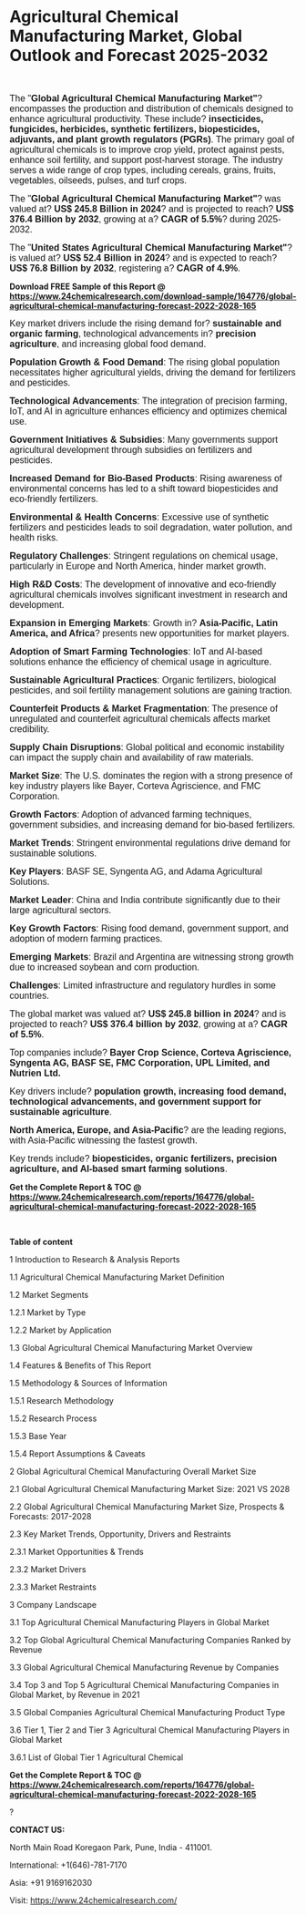 <h1>Agricultural Chemical Manufacturing Market, Global Outlook and Forecast 2025-2032</h1><br/><p><span style="font-size:16px"><span style="font-family:arial,helvetica,sans-serif">The "<strong>Global Agricultural Chemical Manufacturing Market"</strong>? encompasses the production and distribution of chemicals designed to enhance agricultural productivity. These include? <strong>insecticides, fungicides, herbicides, synthetic fertilizers, biopesticides, adjuvants, and plant growth regulators (PGRs)</strong>. The primary goal of agricultural chemicals is to improve crop yield, protect against pests, enhance soil fertility, and support post-harvest storage. The industry serves a wide range of crop types, including cereals, grains, fruits, vegetables, oilseeds, pulses, and turf crops.</span></span></p>
 
 
 
 <p><span style="font-size:16px"><span style="font-family:arial,helvetica,sans-serif">The "<strong>Global Agricultural Chemical Manufacturing Market"</strong>? was valued at? <strong>US$ 245.8 Billion in 2024</strong>? and is projected to reach? <strong>US$ 376.4 Billion by 2032</strong>, growing at a? <strong><strong>CAGR</strong> of 5.5%</strong>? during 2025-2032.</span></span></p>
 
 
 
 <p><span style="font-size:16px"><span style="font-family:arial,helvetica,sans-serif">The "<strong>United States Agricultural Chemical Manufacturing Market"</strong>? is valued at? <strong>US$ 52.4 Billion in 2024</strong>? and is expected to reach? <strong>US$ 76.8 Billion by 2032</strong>, registering a? <strong><strong>CAGR</strong> of 4.9%</strong>.</span></span></p>
 
 
 
 <div><b>Download FREE Sample of this Report @ <a href="https://www.24chemicalresearch.com/download-sample/164776/global-agricultural-chemical-manufacturing-forecast-2022-2028-165">https://www.24chemicalresearch.com/download-sample/164776/global-agricultural-chemical-manufacturing-forecast-2022-2028-165</a></b></div>
 
 
 
 <p><span style="font-size:16px"><span style="font-family:arial,helvetica,sans-serif">Key market drivers include the rising demand for? <strong>sustainable and organic farming</strong>, technological advancements in? <strong>precision agriculture</strong>, and increasing global food demand.</span></span></p>
 
 
 
 <p><span style="font-size:16px"><span style="font-family:arial,helvetica,sans-serif"><strong>Population Growth & Food Demand</strong>: The rising global population necessitates higher agricultural yields, driving the demand for fertilizers and pesticides.</span></span></p>
 
 
 
 <p><span style="font-size:16px"><span style="font-family:arial,helvetica,sans-serif"><strong>Technological Advancements</strong>: The integration of precision farming, IoT, and AI in agriculture enhances efficiency and optimizes chemical use.</span></span></p>
 
 
 
 <p><span style="font-size:16px"><span style="font-family:arial,helvetica,sans-serif"><strong>Government Initiatives & Subsidies</strong>: Many governments support agricultural development through subsidies on fertilizers and pesticides.</span></span></p>
 
 
 
 <p><span style="font-size:16px"><span style="font-family:arial,helvetica,sans-serif"><strong>Increased Demand for Bio-Based Products</strong>: Rising awareness of environmental concerns has led to a shift toward biopesticides and eco-friendly fertilizers.</span></span></p>
 
 
 
 <p><span style="font-size:16px"><span style="font-family:arial,helvetica,sans-serif"><strong>Environmental & Health Concerns</strong>: Excessive use of synthetic fertilizers and pesticides leads to soil degradation, water pollution, and health risks.</span></span></p>
 
 
 
 <p><span style="font-size:16px"><span style="font-family:arial,helvetica,sans-serif"><strong>Regulatory Challenges</strong>: Stringent regulations on chemical usage, particularly in Europe and North America, hinder market growth.</span></span></p>
 
 
 
 <p><span style="font-size:16px"><span style="font-family:arial,helvetica,sans-serif"><strong>High R&D Costs</strong>: The development of innovative and eco-friendly agricultural chemicals involves significant investment in research and development.</span></span></p>
 
 
 
 <p><span style="font-size:16px"><span style="font-family:arial,helvetica,sans-serif"><strong>Expansion in Emerging Markets</strong>: Growth in? <strong>Asia-Pacific, Latin America, and Africa</strong>? presents new opportunities for market players.</span></span></p>
 
 
 
 <p><span style="font-size:16px"><span style="font-family:arial,helvetica,sans-serif"><strong>Adoption of Smart Farming Technologies</strong>: IoT and AI-based solutions enhance the efficiency of chemical usage in agriculture.</span></span></p>
 
 
 
 <p><span style="font-size:16px"><span style="font-family:arial,helvetica,sans-serif"><strong>Sustainable Agricultural Practices</strong>: Organic fertilizers, biological pesticides, and soil fertility management solutions are gaining traction.</span></span></p>
 
 
 
 <p><span style="font-size:16px"><span style="font-family:arial,helvetica,sans-serif"><strong>Counterfeit Products & Market Fragmentation</strong>: The presence of unregulated and counterfeit agricultural chemicals affects market credibility.</span></span></p>
 
 
 
 <p><span style="font-size:16px"><span style="font-family:arial,helvetica,sans-serif"><strong>Supply Chain Disruptions</strong>: Global political and economic instability can impact the supply chain and availability of raw materials.</span></span></p>
 
 
 
 <p><span style="font-size:16px"><span style="font-family:arial,helvetica,sans-serif"><strong>Market Size</strong>: The U.S. dominates the region with a strong presence of key industry players like Bayer, Corteva Agriscience, and FMC Corporation.</span></span></p>
 
 
 
 <p><span style="font-size:16px"><span style="font-family:arial,helvetica,sans-serif"><strong>Growth Factors</strong>: Adoption of advanced farming techniques, government subsidies, and increasing demand for bio-based fertilizers.</span></span></p>
 
 
 
 <p><span style="font-size:16px"><span style="font-family:arial,helvetica,sans-serif"><strong><strong>Market Trends</strong></strong>: Stringent environmental regulations drive demand for sustainable solutions.</span></span></p>
 
 
 
 <p><span style="font-size:16px"><span style="font-family:arial,helvetica,sans-serif"><strong><strong>Key Players</strong></strong>: BASF SE, Syngenta AG, and Adama Agricultural Solutions.</span></span></p>
 
 
 
 <p><span style="font-size:16px"><span style="font-family:arial,helvetica,sans-serif"><strong>Market Leader</strong>: China and India contribute significantly due to their large agricultural sectors.</span></span></p>
 
 
 
 <p><span style="font-size:16px"><span style="font-family:arial,helvetica,sans-serif"><strong>Key Growth Factors</strong>: Rising food demand, government support, and adoption of modern farming practices.</span></span></p>
 
 
 
 <p><span style="font-size:16px"><span style="font-family:arial,helvetica,sans-serif"><strong>Emerging Markets</strong>: Brazil and Argentina are witnessing strong growth due to increased soybean and corn production.</span></span></p>
 
 
 
 <p><span style="font-size:16px"><span style="font-family:arial,helvetica,sans-serif"><strong>Challenges</strong>: Limited infrastructure and regulatory hurdles in some countries.</span></span></p>
 
 
 
 <p><span style="font-size:16px"><span style="font-family:arial,helvetica,sans-serif">The global market was valued at? <strong>US$ 245.8 billion in 2024</strong>? and is projected to reach? <strong>US$ 376.4 billion by 2032</strong>, growing at a? <strong><strong>CAGR</strong> of 5.5%</strong>.</span></span></p>
 
 
 
 <p><span style="font-size:16px"><span style="font-family:arial,helvetica,sans-serif">Top companies include? <strong>Bayer Crop Science, Corteva Agriscience, Syngenta AG, BASF SE, FMC Corporation, UPL Limited, and Nutrien Ltd.</strong></span></span></p>
 
 
 
 <p><span style="font-size:16px"><span style="font-family:arial,helvetica,sans-serif">Key drivers include? <strong>population growth, increasing food demand, technological advancements, and government support for sustainable agriculture</strong>.</span></span></p>
 
 
 
 <p><span style="font-size:16px"><span style="font-family:arial,helvetica,sans-serif"><strong>North America, Europe, and Asia-Pacific</strong>? are the leading regions, with Asia-Pacific witnessing the fastest growth.</span></span></p>
 
 
 
 <p><span style="font-size:16px"><span style="font-family:arial,helvetica,sans-serif">Key trends include? <strong>biopesticides, organic fertilizers, precision agriculture, and AI-based smart farming solutions</strong>.</span></span></p>
 
 
 
 <div><b>Get the Complete Report & TOC @ <a href="https://www.24chemicalresearch.com/reports/164776/global-agricultural-chemical-manufacturing-forecast-2022-2028-165">https://www.24chemicalresearch.com/reports/164776/global-agricultural-chemical-manufacturing-forecast-2022-2028-165</a></b></div>
 
 
 
 <p><br />
 
 <b>Table of content</b></p>
 
 
 
 <p>1 Introduction to Research & Analysis Reports<br />
 
 1.1 Agricultural Chemical Manufacturing Market Definition<br />
 
 1.2 Market Segments<br />
 
 1.2.1 Market by Type<br />
 
 1.2.2 Market by Application<br />
 
 1.3 Global Agricultural Chemical Manufacturing Market Overview<br />
 
 1.4 Features & Benefits of This Report<br />
 
 1.5 Methodology & Sources of Information<br />
 
 1.5.1 Research Methodology<br />
 
 1.5.2 Research Process<br />
 
 1.5.3 Base Year<br />
 
 1.5.4 Report Assumptions & Caveats<br />
 
 2 Global Agricultural Chemical Manufacturing Overall Market Size<br />
 
 2.1 Global Agricultural Chemical Manufacturing Market Size: 2021 VS 2028<br />
 
 2.2 Global Agricultural Chemical Manufacturing Market Size, Prospects & Forecasts: 2017-2028<br />
 
 2.3 Key Market Trends, Opportunity, Drivers and Restraints<br />
 
 2.3.1 Market Opportunities & Trends<br />
 
 2.3.2 Market Drivers<br />
 
 2.3.3 Market Restraints<br />
 
 3 Company Landscape<br />
 
 3.1 Top Agricultural Chemical Manufacturing Players in Global Market<br />
 
 3.2 Top Global Agricultural Chemical Manufacturing Companies Ranked by Revenue<br />
 
 3.3 Global Agricultural Chemical Manufacturing Revenue by Companies<br />
 
 3.4 Top 3 and Top 5 Agricultural Chemical Manufacturing Companies in Global Market, by Revenue in 2021<br />
 
 3.5 Global Companies Agricultural Chemical Manufacturing Product Type<br />
 
 3.6 Tier 1, Tier 2 and Tier 3 Agricultural Chemical Manufacturing Players in Global Market<br />
 
 3.6.1 List of Global Tier 1 Agricultural Chemical</p>
 
 
 
 <div><b>Get the Complete Report & TOC @ <a href="https://www.24chemicalresearch.com/reports/164776/global-agricultural-chemical-manufacturing-forecast-2022-2028-165">https://www.24chemicalresearch.com/reports/164776/global-agricultural-chemical-manufacturing-forecast-2022-2028-165</a></b></div>
 
 
 
 <p>? </p>
 
 
 
 <p><b>CONTACT US:</b><br />
 
 North Main Road Koregaon Park, Pune, India - 411001.<br />
 
 International: +1(646)-781-7170<br />
 
 Asia: +91 9169162030<br />
 
 Visit: <a href="https://www.24chemicalresearch.com/">https://www.24chemicalresearch.com/</a></p>